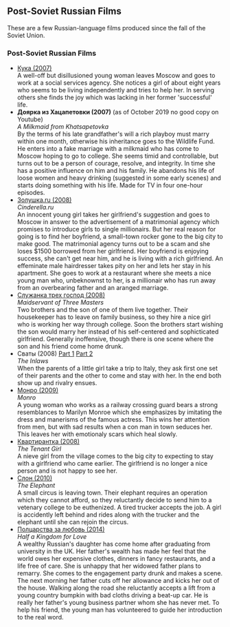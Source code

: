 ## Post-Soviet Russian Films

<section>
<p>These are a few Russian-language films produced since the fall
of the Soviet Union.</p>
</section>

<section>
<h3>Post-Soviet Russian Films</h3>
<ul>
<li><a href="https://www.youtube.com/watch?v=bAO0Mo7MSAY">
	Кука (2007)</a>
	<br>
	A well-off but disillusioned young woman leaves Moscow and goes to work
	at a social services agency. She notices a girl of about eight years who
	seems to be living independently and tries to help her. In serving others
	she finds the joy which was lacking in her former 'successful' life.
	</li>
<li>
	<b>Доярка из Хацапетовки (2007)</b> (as of October 2019 no good copy on Youtube)
	<br>
	<i>A Milkmaid from Khatsapetovka</i>
	<br>
	By the terms of his late grandfather's will a rich playboy must marry within
	one month, otherwise his inheritance goes to the Wildlife Fund. He enters into
	a fake marriage with a milkmaid who has come to Moscow hoping to go to college.
	She seems timid and controllable, but turns out to be a person of courage,
	resolve, and integrity. In time she has a positive influence on him and his
	family. He abandons his life of loose women and heavy drinking (suggested
	in some early scenes) and starts doing something with his life. Made for TV
	in four one-hour episodes.
	</li>
<li><a href="https://www.youtube.com/watch?v=JiC-SD7EaJE">
	Золушка.ru (2008)</a>
	<br>
	<i>Cinderella.ru</i>
	<br>
	An innocent young girl takes her girlfriend's suggestion and goes to
	Moscow in answer to the advertisement of a matrimonial agency which
	promises to introduce girls to single millionairs. But her real
	reason for going is to find her boyfriend, a small-town
	rocker gone to the big city to make good. The matrimonial agency turns
	out to be a scam and she loses $1500 borrowed from her girlfriend.
	Her boyfriend is enjoying success, she can't get near him, and he
	is living with a rich girlfriend.
	An effeminate male hairdresser takes pity on her and lets her stay in
	his apartment. She goes to work at a restaurant where she meets a nice
	young man who, unbeknownst to her, is a millionair who has run away
	from an overbearing father and an aranged marriage.
	</li>
<li><a href="https://www.youtube.com/watch?v=R3hkLboUVtw">
	Служанка трех господ (2008)</a>
	<br>
	<i>Maidservant of Three Masters</i>
	<br>
	Two brothers and the son of one of them live together. Their housekeeper
	has to leave on family business, so they hire a nice girl who is 
	working her way through college. Soon the brothers start wishing the
	son would marry her instead of his self-centered and sophicticated girlfriend.
	Generally inoffensive, though there is one scene where the son and his
	friend come home drunk.
	</li>
<li>Сваты (2008)
	<a href="https://www.youtube.com/watch?v=_v8Uj4-2Rpk">Part 1</a>
	<a href="https://www.youtube.com/watch?v=i_9ZaF6ePK4">Part 2</a>
	<br>
	<i>The Inlaws</i>
	<br>
	When the parents of a little girl take a trip to Italy, they ask
	first one set of their parents and the other to come and stay
	with her. In the end both show up and rivalry ensues.
	</li>
<li><a href="https://www.youtube.com/watch?v=uqGRf2XwY04">
	Монро (2009)</a>
	<br>
	<i>Monro</i>
	<br>
	A young woman who works as a railway crossing guard bears a strong
	resemblances to Marilyn Monroe which she emphasizes by imitating
	the dress and manerisms of the famous actress. This wins her
	attention from men, but with sad results when a con man in town
	seduces her. This leaves her with emotionaly scars which heal
	slowly.
	</li>
<li><a href="https://www.youtube.com/watch?v=e8F1mbkD0x8">
	Квартирантка (2008)</a>
	<br>
	<i>The Tenant Girl</i>
	<br>
	A nieve girl from the village comes to the big city to expecting
	to stay with a girlfriend who came earlier. The girlfriend is no
	longer a nice person and is not happy to see her.
	</li>
<li><a href="https://www.youtube.com/watch?v=Z7r0iiScBXs">
	Слон (2010)</a>
	<br>
	<i>The Elephant</i>
	<br>
	A small circus is leaving town. Their elephant requires an operation
	which they cannot afford, so they reluctantly decide to send him to
	a vetenary college to be euthenized. A tired trucker accepts the job.
	A girl is accidently left behind and rides along with the trucker
	and the elephant until she can rejoin the circus.
	</li>
<li><a href="https://www.youtube.com/watch?v=sq-PTewRBF4">
	Полцарства за любовь (2014)</a>
	<br>
	<i>Half a Kingdom for Love</i>
	<br>
	A wealthy Russian's daughter has come home after graduating from
	university in the UK. Her father's wealth has made her feel that
	the world owes her expensive clothes, dinners in fancy restaurants,
	and a life free of care. She is unhappy that her widowed father plans
	to remarry. She comes to the engagement party drunk and makes a scene.
	The next morning her father cuts off her allowance and kicks her out
	of the house. Walking along the road she reluctantly accepts a lift
	from a young country bumpkin with bad cloths driving a beat-up car.
	He is really her father's young business partner whom she has never met.
	To help his friend, the young man has volunteered to guide her
	introduction to the real word.
	</li>
</ul>
</section>
